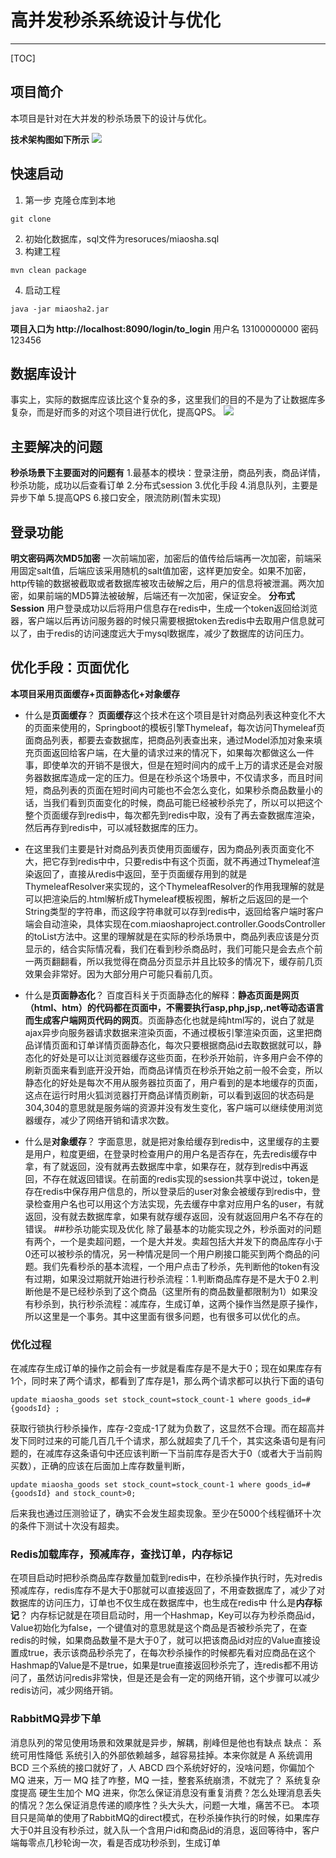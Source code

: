 # 高并发秒杀系统设计与优化

-------------------

[TOC]

## 项目简介

本项目是针对在大并发的秒杀场景下的设计与优化。

**技术架构图如下所示**
![](doc-material\md\assets\项目技术结构.png)

##  快速启动

1. 第一步 克隆仓库到本地
```
git clone 
```

2.  初始化数据库，sql文件为resoruces/miaosha.sql
3.  构建工程
```
mvn clean package
```
4.  启动工程
```
java -jar miaosha2.jar
```
**项目入口为 http://localhost:8090/login/to_login**
用户名 13100000000 密码 123456
## 数据库设计
事实上，实际的数据库应该比这个复杂的多，这里我们的目的不是为了让数据库多复杂，而是好而多的对这个项目进行优化，提高QPS。
![](doc-material\md\assets\项目技术结构.png)
## 主要解决的问题
**秒杀场景下主要面对的问题有**
1.最基本的模块：登录注册，商品列表，商品详情，秒杀功能，成功以后查看订单
2.分布式session
3.优化手段
4.消息队列，主要是异步下单
5.提高QPS
6.接口安全，限流防刷(暂未实现)

## 登录功能
**明文密码两次MD5加密**
一次前端加密，加密后的值传给后端再一次加密，前端采用固定salt值，后端应该采用随机的salt值加密，这样更加安全。如果不加密，http传输的数据被截取或者数据库被攻击破解之后，用户的信息将被泄漏。两次加密，如果前端的MD5算法被破解，后端还有一次加密，保证安全。
**分布式Session**
用户登录成功以后将用户信息存在redis中，生成一个token返回给浏览器，客户端以后再访问服务器的时候只需要根据token去redis中去取用户信息就可以了，由于redis的访问速度远大于mysql数据库，减少了数据库的访问压力。
## 优化手段：页面优化
**本项目采用页面缓存+页面静态化+对象缓存**
- 什么是**页面缓存**？
**页面缓存**这个技术在这个项目是针对商品列表这种变化不大的页面来使用的，Springboot的模板引擎Thymeleaf，每次访问Thymeleaf页面商品列表，都要去查数据库，把商品列表查出来，通过Model添加对象来填充页面返回给客户端，在大量的请求过来的情况下，如果每次都做这么一件事，即使单次的开销不是很大，但是在短时间内的成千上万的请求还是会对服务器数据库造成一定的压力。但是在秒杀这个场景中，不仅请求多，而且时间短，商品列表的页面在短时间内可能也不会怎么变化，如果秒杀商品数量小的话，当我们看到页面变化的时候，商品可能已经被秒杀完了，所以可以把这个整个页面缓存到redis中，每次都先到redis中取，没有了再去查数据库渲染，然后再存到redis中，可以减轻数据库的压力。

- 在这里我们主要是针对商品列表页使用页面缓存，因为商品列表页面变化不大，把它存到redis中中，只要redis中有这个页面，就不再通过Thymeleaf渲染返回了，直接从redis中返回，至于页面缓存用到的就是ThymeleafResolver来实现的，这个ThymeleafResolver的作用我理解的就是可以把渲染后的.html解析成Thymeleaf模板视图，解析之后返回的是一个String类型的字符串，而这段字符串就可以存到redis中，返回给客户端时客户端会自动渲染，具体实现在com.miaoshaproject.controller.GoodsController的toList方法中。这里的理解就是在实际的秒杀场景中，商品列表应该是分页显示的，结合实际情况看，我们在看到秒杀商品时，我们可能只是会去点个前一两页翻翻看，所以我觉得在商品分页显示并且比较多的情况下，缓存前几页效果会非常好。因为大部分用户可能只看前几页。
	
- 什么是**页面静态化**？
百度百科关于页面静态化的解释：**静态页面是网页（html、htm）的代码都在页面中，不需要执行asp,php,jsp,.net等动态语言而生成客户端网页代码的网页**。页面静态化也就是纯html写的，说白了就是ajax异步向服务器请求数据来渲染页面，不通过模板引擎渲染页面，这里把商品详情页面和订单详情页面静态化，每次只要根据商品id去取数据就可以，静态化的好处是可以让浏览器缓存这些页面，在秒杀开始前，许多用户会不停的刷新页面来看到底开没开始，而商品详情页在秒杀开始之前一般不会变，所以静态化的好处是每次不用从服务器拉页面了，用户看到的是本地缓存的页面，这点在运行时用火狐浏览器打开商品详情页刷新，可以看到返回的状态码是304,304的意思就是服务端的资源并没有发生变化，客户端可以继续使用浏览器缓存，减少了网络开销和请求次数。

- 什么是**对象缓存**？
字面意思，就是把对象给缓存到redis中，这里缓存的主要是用户，粒度更细，在登录时检查用户的用户名是否存在，先去redis缓存中拿，有了就返回，没有就再去数据库中拿，如果存在，就存到redis中再返回，不存在就返回错误。在前面的redis实现的session共享中说过，token是存在redis中保存用户信息的，所以登录后的user对象会被缓存到redis中，登录检查用户名也可以用这个方法实现，先去缓存中拿对应用户名的user，有就返回，没有就去数据库拿，如果有就存缓存返回，没有就返回用户名不存在的错误。
##秒杀功能实现及优化
除了最基本的功能实现之外，秒杀面对的问题有两个，一个是卖超问题，一个是大并发。卖超包括大并发下的商品库存小于0还可以被秒杀的情况，另一种情况是同一个用户刷接口能买到两个商品的问题。我们先看秒杀的基本流程，一个用户点击了秒杀，先判断他的token有没有过期，如果没过期就开始进行秒杀流程：1.判断商品库存是不是大于0  2.判断他是不是已经秒杀到了这个商品（这里所有的商品数量都限制为1）如果没有秒杀到，执行秒杀流程：减库存，生成订单，这两个操作当然是原子操作，所以这里是一个事务。其中这里面有很多问题，也有很多可以优化的点。
### 优化过程
在减库存生成订单的操作之前会有一步就是看库存是不是大于0；现在如果库存有1个，同时来了两个请求，都看到了库存是1，那么两个请求都可以执行下面的语句
```
update miaosha_goods set stock_count=stock_count-1 where goods_id=#{goodsId} ;
```
获取行锁执行秒杀操作，库存-2变成-1了就为负数了，这显然不合理。而在超高并发下同时过来的可能几百几千个请求，那么就超卖了几千个，其实这条语句是有问题的，在减库存这条语句中还应该判断一下当前库存是否大于0（或者大于当前购买数），正确的应该在后面加上库存数量判断，
```
update miaosha_goods set stock_count=stock_count-1 where goods_id=#{goodsId} and stock_count>0;
```
后来我也通过压测验证了，确实不会发生超卖现象。至少在5000个线程循环十次的条件下测试十次没有超卖。
### Redis加载库存，预减库存，查找订单，内存标记
在项目启动时把秒杀商品库存数量加载到redis中，在秒杀操作执行时，先对redis预减库存，redis库存不是大于0那就可以直接返回了，不用查数据库了，减少了对数据库的访问压力，订单也不仅生成在数据库中，也生成在redis中
什么是**内存标记**？
内存标记就是在项目启动时，用一个Hashmap，Key可以存为秒杀商品id，Value初始化为false，一个键值对的意思就是这个商品是否被秒杀完了，在查redis的时候，如果商品数量不是大于0了，就可以把该商品id对应的Value直接设置成true，表示该商品秒杀完了，在每次秒杀操作的时候都先看对应商品在这个Hashmap的Value是不是true，如果是true直接返回秒杀完了，连redis都不用访问了，虽然访问redis非常快，但是还是会有一定的网络开销，这个步骤可以减少redis访问，减少网络开销。

### RabbitMQ异步下单
消息队列的常见使用场景和效果就是异步，解耦，削峰但是他也有缺点
缺点：
系统可用性降低
系统引入的外部依赖越多，越容易挂掉。本来你就是 A 系统调用 BCD 三个系统的接口就好了，人 ABCD 四个系统好好的，没啥问题，你偏加个 MQ 进来，万一 MQ 挂了咋整，MQ 一挂，整套系统崩溃，不就完了？
系统复杂度提高
硬生生加个 MQ 进来，你怎么保证消息没有重复消费？怎么处理消息丢失的情况？怎么保证消息传递的顺序性？头大头大，问题一大堆，痛苦不已。
本项目只是简单的使用了RabbitMQ的direct模式，在秒杀操作执行的时候，如果库存大于0并且没有秒杀过，就入队一个含用户id和商品id的消息，返回等待中，客户端每零点几秒轮询一次，看是否成功秒杀到，生成订单
